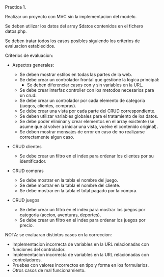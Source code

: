 Practica 1.

Realizar un proyecto con MVC sin la implementacion del modelo.

Se deben utilizar los datos del array $datos contenidos en el fichero datos.php.

Se deben tratar todos los casos posibles siguiendo los criterios de evaluacion establecidos.

Criterios de evaluacion:
- Aspectos generales:
    + Se deben mostrar estilos en todas las partes de la web.
    + Se debe crear un controlador frontal que gestione la logica principal:
        * Se deben diferenciar casos con y sin variables en la URL.
    + Se debe crear interfaz controller con los metodos necesarios para un crud.
    + Se debe crear un controlador por cada elemento de categoria (juegos, clientes, compras).
    + Se debe crear una vista por cada parte del CRUD correspondiente.
    + Se deben utilizar variables globales para el tratamiento de los datos.
    + Se debe poder eliminar y crear elementos en el array existente (se asume que al volver a iniciar una vista, vuelve el contenido original).
    + Se deben mostrar mensajes de error en caso de no realizarse correctamente algun caso.

- CRUD clientes
    + Se debe crear un filtro en el index para ordenar los clientes por su identificador.

- CRUD compras
    + Se debe mostrar en la tabla el nombre del juego.
    + Se debe mostrar en la tabla el nombre del cliente.
    + Se debe mostrar en la tabla el total pagado por la compra.

- CRUD juegos
    + Se debe crear un filtro en el index para mostrar los juegos por categoria (accion, aventuras, deportes).
    + Se debe crear un filtro en el index para ordenar los juegos por precio.


NOTA: se evaluaran distintos casos en la correccion:
- Implementacion incorrecta de variables en la URL relacionadas con funciones del controlador.
- Implementacion incorrecta de variables en la URL relacionadas con controladores.
- Pruebas con valores incorrectos en tipo y forma en los formularios.
- Otros casos de mal funcionamiento.